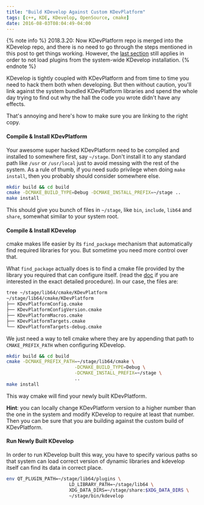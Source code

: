 ```yaml
---
title: "Build KDevelop Against Custom KDevPlatform"
tags: [c++, KDE, KDevelop, OpenSource, cmake]
date: 2016-08-03T08:04:49-04:00
---
```


{% note info %}
2018.3.20:
Now KDevPlatform repo is merged into the KDevelop repo, and there is no need to go through the steps mentioned in this post to get things working.
However, the [last section](#run-newly-built-kdevelop) still applies in order to not load plugins from the system-wide KDevelop installation.
{% endnote %}

KDevelop is tightly coupled with KDevPlatform and from time to time you need to hack them both when developing. But then without caution, you'll link against the system bundled KDevPlatform libraries and spend the whole day trying to find out why the hall the code you wrote didn't have any effects.

That's annoying and here's how to make sure you are linking to the right copy.

#### Compile & Install KDevPlatform
Your awesome super hacked KDevPlatform need to be compiled and installed to somewhere first, say `~/stage`. Don't install it to any standard path like `/usr` or `/usr/local` just to avoid messing with the rest of the system. As a rule of thumb, if you need sudo privilege when doing `make install`, then you probably should consider somewhere else.

```bash preset=shell
mkdir build && cd build
cmake -DCMAKE_BUILD_TYPE=Debug -DCMAKE_INSTALL_PREFIX=~/stage ..
make install
```

This should give you bunch of files in `~/stage`, like `bin`, `include`, `lib64` and `share`, somewhat similar to your system root.

#### Compile & Install KDevelop
cmake makes life easier by its `find_package` mechanism that automatically find required libraries for you. But sometime you need more control over that.

What `find_package` actually does is to find a cmake file provided by the library you required that can configure itself. (read the [doc](https://cmake.org/cmake/help/latest/command/find_package.html) if you are interested in the exact detailed procedure). In our case, the files are:

```bash preset=shell output=2-7
tree ~/stage/lib64/cmake/KDevPlatform
~/stage/lib64/cmake/KDevPlatform
├── KDevPlatformConfig.cmake
├── KDevPlatformConfigVersion.cmake
├── KDevPlatformMacros.cmake
├── KDevPlatformTargets.cmake
└── KDevPlatformTargets-debug.cmake
```

We just need a way to tell cmake where they are by appending that path to `CMAKE_PREFIX_PATH` when configuring KDevelop.

```bash preset=shell output=3-5
mkdir build && cd build
cmake -DCMAKE_PREFIX_PATH=~/stage/lib64/cmake \
                         -DCMAKE_BUILD_TYPE=Debug \
                         -DCMAKE_INSTALL_PREFIX=~/stage \
                         ..
make install
```

This way cmake will find your newly built KDevPlatform.

__Hint__: you can locally change KDevPlatform version to a higher number than the one in the system and modify KDevelop to require at least that number. Then you can be sure that you are building against the custom build of KDevPlatform.

#### Run Newly Built KDevelop
In order to run KDevelop built this way, you have to specify various paths so that system can load correct version of dynamic libraries and kdevelop itself can find its data in correct place.

```bash preset=shell output=2-4
env QT_PLUGIN_PATH=~/stage/lib64/plugins \
                       LD_LIBRARY_PATH=~/stage/lib64 \
                       XDG_DATA_DIRS=~/stage/share:$XDG_DATA_DIRS \
                       ~/stage/bin/kdevelop
```
